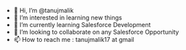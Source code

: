 - 👋 Hi, I’m @tanujmalik
- 👀 I’m interested in learning new things
- 🌱 I’m currently learning Salesforce Development
- 💞️ I’m looking to collaborate on any Salesforce Opportunity
- 📫 How to reach me : tanujmalik17 at gmail

<!---
tanujmalik/tanujmalik is a ✨ special ✨ repository because its `README.md` (this file) appears on your GitHub profile.
You can click the Preview link to take a look at your changes.
--->
